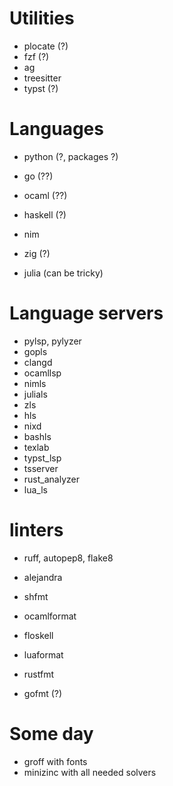 # Utilities

- plocate (?)
- fzf (?)
- ag
- treesitter
- typst (?)

# Languages

- python (?, packages ?)
- go (??)
- ocaml (??)
- haskell (?)

- nim
- zig (?)
- julia (can be tricky)

# Language servers

- pylsp, pylyzer
- gopls
- clangd
- ocamllsp
- nimls
- julials
- zls
- hls
- nixd
- bashls
- texlab
- typst_lsp
- tsserver
- rust_analyzer
- lua_ls

# linters

- ruff, autopep8, flake8
- alejandra
- shfmt
- ocamlformat
- floskell
- luaformat
- rustfmt

- gofmt (?)

# Some day

- groff with fonts
- minizinc with all needed solvers
